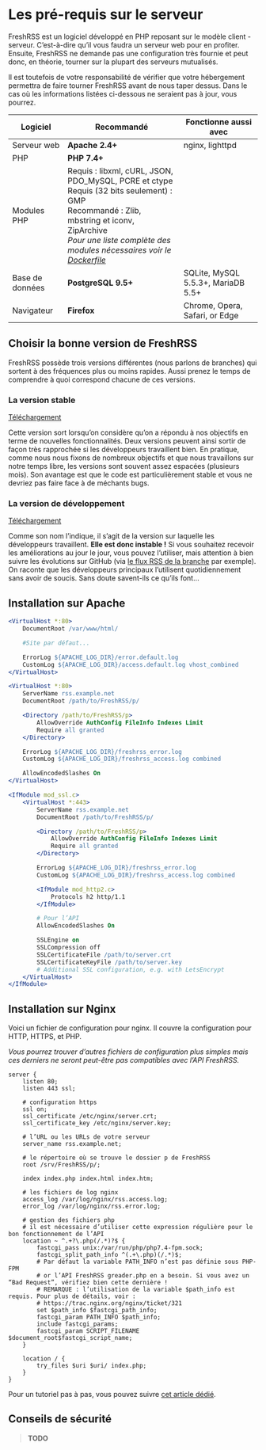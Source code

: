 # Les pré-requis sur le serveur

FreshRSS est un logiciel développé en PHP reposant sur le modèle client - serveur. C’est-à-dire qu’il vous faudra un serveur web pour en profiter. Ensuite, FreshRSS ne demande pas une configuration très fournie et peut donc, en théorie, tourner sur la plupart des serveurs mutualisés.

Il est toutefois de votre responsabilité de vérifier que votre hébergement permettra de faire tourner FreshRSS avant de nous taper dessus. Dans le cas où les informations listées ci-dessous ne seraient pas à jour, vous pourrez.

| Logiciel         | Recommandé                                                                                                     | Fonctionne aussi avec          |
| --------         | -----------                                                                                                    | ---------------------          |
| Serveur web      | **Apache 2.4+**                                                                                                | nginx, lighttpd                |
| PHP              | **PHP 7.4+**                                                                                                   |                                |
| Modules PHP      | Requis : libxml, cURL, JSON, PDO_MySQL, PCRE et ctype<br />Requis (32 bits seulement) : GMP<br />Recommandé : Zlib, mbstring et iconv, ZipArchive<br />*Pour une liste complète des modules nécessaires voir le [Dockerfile](https://github.com/FreshRSS/FreshRSS/blob/edge/Docker/Dockerfile-Alpine#L7-L9)* |                                |
| Base de données  | **PostgreSQL 9.5+** | SQLite, MySQL 5.5.3+, MariaDB 5.5+ |
| Navigateur       | **Firefox**                                                                                                    | Chrome, Opera, Safari, or Edge   |

## Choisir la bonne version de FreshRSS

FreshRSS possède trois versions différentes (nous parlons de branches) qui sortent à des fréquences plus ou moins rapides. Aussi prenez le temps de comprendre à quoi correspond chacune de ces versions.

### La version stable

[Téléchargement](https://github.com/FreshRSS/FreshRSS/archive/latest.zip)

Cette version sort lorsqu’on considère qu’on a répondu à nos objectifs en terme de nouvelles fonctionnalités. Deux versions peuvent ainsi sortir de façon très rapprochée si les développeurs travaillent bien. En pratique, comme nous nous fixons de nombreux objectifs et que nous travaillons sur notre temps libre, les versions sont souvent assez espacées (plusieurs mois). Son avantage est que le code est particulièrement stable et vous ne devriez pas faire face à de méchants bugs.

### La version de développement

[Téléchargement](https://github.com/FreshRSS/FreshRSS/archive/edge.zip)

Comme son nom l’indique, il s’agit de la version sur laquelle les développeurs travaillent. **Elle est donc instable !** Si vous souhaitez recevoir les améliorations au jour le jour, vous pouvez l’utiliser, mais attention à bien suivre les évolutions sur GitHub (via [le flux RSS de la branche](https://github.com/FreshRSS/FreshRSS/commits/edge.atom) par exemple). On raconte que les développeurs principaux l’utilisent quotidiennement sans avoir de soucis. Sans doute savent-ils ce qu’ils font…

## Installation sur Apache

```apache
<VirtualHost *:80>
	DocumentRoot /var/www/html/

	#Site par défaut...

	ErrorLog ${APACHE_LOG_DIR}/error.default.log
	CustomLog ${APACHE_LOG_DIR}/access.default.log vhost_combined
</VirtualHost>

<VirtualHost *:80>
	ServerName rss.example.net
	DocumentRoot /path/to/FreshRSS/p/

	<Directory /path/to/FreshRSS/p>
		AllowOverride AuthConfig FileInfo Indexes Limit
		Require all granted
	</Directory>

	ErrorLog ${APACHE_LOG_DIR}/freshrss_error.log
	CustomLog ${APACHE_LOG_DIR}/freshrss_access.log combined

	AllowEncodedSlashes On
</VirtualHost>

<IfModule mod_ssl.c>
	<VirtualHost *:443>
		ServerName rss.example.net
		DocumentRoot /path/to/FreshRSS/p/

		<Directory /path/to/FreshRSS/p>
			AllowOverride AuthConfig FileInfo Indexes Limit
			Require all granted
		</Directory>

		ErrorLog ${APACHE_LOG_DIR}/freshrss_error.log
		CustomLog ${APACHE_LOG_DIR}/freshrss_access.log combined

		<IfModule mod_http2.c>
			Protocols h2 http/1.1
		</IfModule>

		# Pour l’API
		AllowEncodedSlashes On

		SSLEngine on
		SSLCompression off
		SSLCertificateFile /path/to/server.crt
		SSLCertificateKeyFile /path/to/server.key
		# Additional SSL configuration, e.g. with LetsEncrypt
	</VirtualHost>
</IfModule>
```

## Installation sur Nginx

Voici un fichier de configuration pour nginx. Il couvre la configuration pour HTTP, HTTPS, et PHP.

*Vous pourrez trouver d’autres fichiers de configuration plus simples mais ces derniers ne seront peut-être pas compatibles avec l’API FreshRSS.*

```nginx
server {
	listen 80;
	listen 443 ssl;

	# configuration https
	ssl on;
	ssl_certificate /etc/nginx/server.crt;
	ssl_certificate_key /etc/nginx/server.key;

	# l’URL ou les URLs de votre serveur
	server_name rss.example.net;

	# le répertoire où se trouve le dossier p de FreshRSS
	root /srv/FreshRSS/p/;

	index index.php index.html index.htm;

	# les fichiers de log nginx
	access_log /var/log/nginx/rss.access.log;
	error_log /var/log/nginx/rss.error.log;

	# gestion des fichiers php
	# il est nécessaire d’utiliser cette expression régulière pour le bon fonctionnement de l’API
	location ~ ^.+?\.php(/.*)?$ {
		fastcgi_pass unix:/var/run/php/php7.4-fpm.sock;
		fastcgi_split_path_info ^(.+\.php)(/.*)$;
		# Par défaut la variable PATH_INFO n’est pas définie sous PHP-FPM
		# or l’API FreshRSS greader.php en a besoin. Si vous avez un “Bad Request”, vérifiez bien cette dernière !
		# REMARQUE : l’utilisation de la variable $path_info est requis. Pour plus de détails, voir :
		# https://trac.nginx.org/nginx/ticket/321
		set $path_info $fastcgi_path_info;
		fastcgi_param PATH_INFO $path_info;
		include fastcgi_params;
		fastcgi_param SCRIPT_FILENAME $document_root$fastcgi_script_name;
	}

	location / {
		try_files $uri $uri/ index.php;
	}
}
```

Pour un tutoriel pas à pas, vous pouvez suivre [cet article dédié](http://www.pihomeserver.fr/2013/05/08/raspberry-pi-home-server-installer-un-agregateur-de-flux-rss-pour-remplacer-google-reader/).

## Conseils de sécurité

> **TODO**
